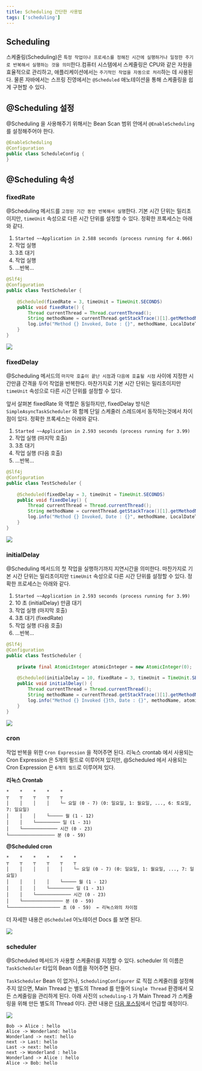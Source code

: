 ```yaml
---
title: Scheduling 간단한 사용법
tags: ['scheduling']
---
```


## Scheduling
스케줄링(Scheduling)은 `특정 작업이나 프로세스를 정해진 시간에 실행하거나 일정한 주기로 반복해서 실행하는 것을 의미`한다.컴퓨터 시스템에서 스케줄링은 CPU와 같은 자원을 효율적으로 관리하고, 애플리케이션에서는 `주기적인 작업을 자동으로 처리`하는 데 사용된다. 물론 자바에서는 스프링 진영에서는 `@Scheduled` 애노테이션을 통해 스케줄링을 쉽게 구현할 수 있다.

## @Scheduling 설정
@Scheduling 을 사용해주기 위해서는 Bean Scan 범위 안에서 `@EnableScheduling` 를 설정해주어야 한다.

```java
@EnableScheduling  
@Configuration  
public class ScheduleConfig {  
}
```


## @Scheduling 속성
### fixedRate
@Scheduling 메서드를 `고정된 기간 동안 반복해서 실행`한다. 기본 시간 단위는 밀리초이지만, `timeUnit` 속성으로 다른 시간 단위를 설정할 수 있다. 정확한 프록세스는 아래와 같다.

1. `Started ~~Application in 2.588 seconds (process running for 4.066)` 
2. 작업 실행
3. 3초 대기
4. 작업 실행
5. ...반복...

```java
@Slf4j  
@Configuration  
public class TestScheduler {  
  
    @Scheduled(fixedRate = 3, timeUnit = TimeUnit.SECONDS)  
    public void fixedRate() {  
        Thread currentThread = Thread.currentThread();  
        String methodName = currentThread.getStackTrace()[1].getMethodName();  
        log.info("Method {} Invoked, Date : {}", methodName, LocalDateTime.now());  
    }  
}
```

![](Spring/images/Pasted%20image%2020240929225540.png)

### fixedDelay
@Scheduling 메서드의 `마지막 호출이 끝난 시점`과 `다음에 호출될 시점` 사이에 지정한 시간만큼 간격을 두어 작업을 반복한다. 마찬가지로 기본 시간 단위는 밀리초이지만 `timeUnit` 속성으로 다른 시간 단위를 설정할 수 있다.

앞서 살펴본 fixedRate 와 역할은 동일하지만, fixedDelay 방식은 `SimpleAsyncTaskScheduler` 와 함께 단일 스케줄러 스레드에서 동작하는것에서 차이점이 있다. 정확한 프록세스는 아래와 같다.

1. `Started ~~Application in 2.593 seconds (process running for 3.99)`
2. 작업 실행 (마지막 호출)
3. 3초 대기
4. 작업 실행 (다음 호출)
5. ...반복...

```java
@Slf4j  
@Configuration  
public class TestScheduler {  
  
    @Scheduled(fixedDelay = 3, timeUnit = TimeUnit.SECONDS)  
    public void fixedDelay() {
        Thread currentThread = Thread.currentThread();  
        String methodName = currentThread.getStackTrace()[1].getMethodName();  
        log.info("Method {} Invoked, Date : {}", methodName, LocalDateTime.now());  
    }  
}
```

![](Spring/images/Pasted%20image%2020240929232620.png)
### initialDelay
@Scheduling 메서드의 첫 작업을 실행하기까지 지연시간을 의미한다. 마찬가지로 기본 시간 단위는 밀리초이지만 `timeUnit` 속성으로 다른 시간 단위를 설정할 수 있다. 정확한 프로세스는 아래와 같다.

1. `Started ~~Application in 2.593 seconds (process running for 3.99)`
2. 10 초 (initialDelay) 만큼 대기
3. 작업 실행 (마지막 호출)
4. 3초 대기 (fixedRate)
5. 작업 실행 (다음 호출)
6. ...반복...

```java
@Slf4j  
@Configuration  
public class TestScheduler {  
  
    private final AtomicInteger atomicInteger = new AtomicInteger(0);  
  
    @Scheduled(initialDelay = 10, fixedRate = 3, timeUnit = TimeUnit.SECONDS)  
    public void initialDelay() {  
        Thread currentThread = Thread.currentThread();  
        String methodName = currentThread.getStackTrace()[1].getMethodName();  
        log.info("Method {} Invoked {}th, Date : {}", methodName, atomicInteger.incrementAndGet(), LocalDateTime.now());  
    }  
}
```

![](Spring/images/Pasted%20image%2020240929232937.png)
### cron
작업 반복을 위한 `Cron Expression` 을 적어주면 된다. 리눅스 crontab 에서 사용되는 Cron Expression 은 5개의 필드로 이루어져 있지만, @Scheduled 에서 사용되는 Cron Expression 은 `6개의 필드`로 이루어져 있다.

**리눅스 Crontab**
```text
*    *    *    *    *
┬    ┬    ┬    ┬    ┬
│    │    │    │    └─ 요일 (0 - 7) (0: 일요일, 1: 월요일, ..., 6: 토요일, 7: 일요일)
│    │    │    └───── 월 (1 - 12)
│    │    └───────── 일 (1 - 31)
│    └───────────── 시간 (0 - 23)
└───────────────── 분 (0 - 59)
```

**@Scheduled cron**
```text
*    *    *    *    *    *
┬    ┬    ┬    ┬    ┬    ┬
│    │    │    │    │    └─ 요일 (0 - 7) (0: 일요일, 1: 월요일, ..., 7: 일요일)
│    │    │    │    └───── 월 (1 - 12)
│    │    │    └───────── 일 (1 - 31)
│    │    └───────────── 시간 (0 - 23)
│    └─────────────── 분 (0 - 59)
└─────────────────── 초 (0 - 59)  ← 리눅스와의 차이점
```


더 자세한 내용은 `@Scheduled` 어노테이션 Docs 를 보면 된다.

![](Spring/images/Pasted%20image%2020240929234609.png)

### scheduler
@Scheduled 메서드가 사용할 스케줄러를 지정할 수 있다. scheduler 의 이름은 `TaskScheduler` 타입의 Bean 이름을 적어주면 된다.

`TaskScheduler` Bean 이 없거나, `SchedulingConfigurer` 로 직접 스케줄러를 설정해주지 않으면, Main Thread 는 별도의 Thread 를 만들어 `Single Thread` 환경에서 모든 스케줄링을 관리하게 된다. 아래 사진의 `scheduling-1` 가 Main Thread 가 스케줄링을 위해 만든 별도의 Thread 이다. 관련 내용은 [다음 포스팅](Spring/SchedulingThread )에서 언급할 예정이다.

![](Spring/images/Pasted%20image%2020240929232937.png)



```plantuml-ascii 
Bob -> Alice : hello 
Alice -> Wonderland: hello 
Wonderland -> next: hello
next -> Last: hello 
Last -> next: hello 
next -> Wonderland : hello 
Wonderland -> Alice : hello 
Alice -> Bob: hello 
```